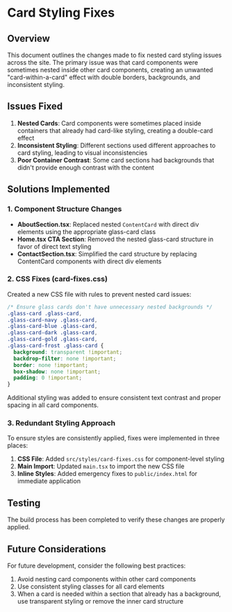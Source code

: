 # Card Styling Fixes

## Overview

This document outlines the changes made to fix nested card styling issues across the site. The primary issue was that card components were sometimes nested inside other card components, creating an unwanted "card-within-a-card" effect with double borders, backgrounds, and inconsistent styling.

## Issues Fixed

1. **Nested Cards**: Card components were sometimes placed inside containers that already had card-like styling, creating a double-card effect
2. **Inconsistent Styling**: Different sections used different approaches to card styling, leading to visual inconsistencies
3. **Poor Container Contrast**: Some card sections had backgrounds that didn't provide enough contrast with the content

## Solutions Implemented

### 1. Component Structure Changes

- **AboutSection.tsx**: Replaced nested `ContentCard` with direct div elements using the appropriate glass-card class
- **Home.tsx CTA Section**: Removed the nested glass-card structure in favor of direct text styling
- **ContactSection.tsx**: Simplified the card structure by replacing ContentCard components with direct div elements

### 2. CSS Fixes (card-fixes.css)

Created a new CSS file with rules to prevent nested card issues:

```css
/* Ensure glass cards don't have unnecessary nested backgrounds */
.glass-card .glass-card,
.glass-card-navy .glass-card,
.glass-card-blue .glass-card,
.glass-card-dark .glass-card,
.glass-card-gold .glass-card,
.glass-card-frost .glass-card {
  background: transparent !important;
  backdrop-filter: none !important;
  border: none !important;
  box-shadow: none !important;
  padding: 0 !important;
}
```

Additional styling was added to ensure consistent text contrast and proper spacing in all card components.

### 3. Redundant Styling Approach

To ensure styles are consistently applied, fixes were implemented in three places:

1. **CSS File**: Added `src/styles/card-fixes.css` for component-level styling
2. **Main Import**: Updated `main.tsx` to import the new CSS file
3. **Inline Styles**: Added emergency fixes to `public/index.html` for immediate application

## Testing

The build process has been completed to verify these changes are properly applied.

## Future Considerations

For future development, consider the following best practices:

1. Avoid nesting card components within other card components
2. Use consistent styling classes for all card elements
3. When a card is needed within a section that already has a background, use transparent styling or remove the inner card structure
